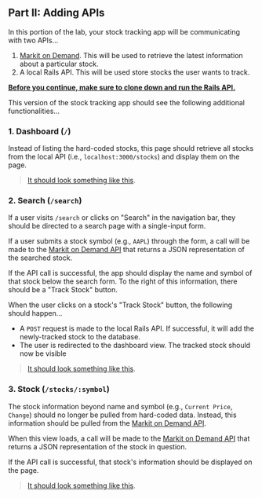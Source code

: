 ## Part II: Adding APIs

In this portion of the lab, your stock tracking app will be communicating with two APIs...
  1. [Markit on Demand](http://dev.markitondemand.com/MODApis/). This will be used to retrieve the latest information about a particular stock.
  2. A local Rails API. This will be used store stocks the user wants to track.

**[Before you continue, make sure to clone down and run the Rails API.](https://github.com/ga-wdi-exercises/react-router-lab-api)**

This version of the stock tracking app should see the following additional functionalities...

### 1. Dashboard (`/`)

Instead of listing the hard-coded stocks, this page should retrieve all stocks from the local API (i.e., `localhost:3000/stocks`) and display them on the page.

> [It should look something like this](#).

### 2. Search (`/search`)

If a user visits `/search` or clicks on "Search" in the navigation bar, they should be directed to a search page with a single-input form.

If a user submits a stock symbol (e.g., `AAPL`) through the form, a call will be made to the [Markit on Demand API](http://dev.markitondemand.com/MODApis/) that returns a JSON representation of the searched stock.

If the API call is successful, the app should display the name and symbol of that stock below the search form. To the right of this information, there should be a "Track Stock" button.

When the user clicks on a stock's "Track Stock" button, the following should happen...
- A `POST` request is made to the local Rails API. If successful, it will add the newly-tracked stock to the database.
- The user is redirected to the dashboard view. The tracked stock should now be visible

> [It should look something like this](#).

### 3. Stock (`/stocks/:symbol`)

The stock information beyond name and symbol (e.g., `Current Price`, `Change`) should no longer be pulled from hard-coded data. Instead, this information should be pulled from the [Markit on Demand API](http://dev.markitondemand.com/MODApis/).

When this view loads, a call will be made to the [Markit on Demand API](http://dev.markitondemand.com/MODApis/) that returns a JSON representation of the stock in question.

If the API call is successful, that stock's information should be displayed on the page.

> [It should look something like this](#).
